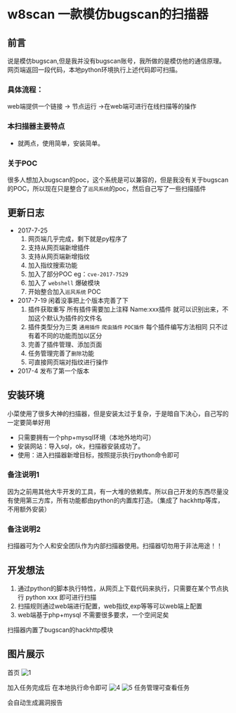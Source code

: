 # w8scan 一款模仿bugscan的扫描器

## 前言
说是模仿bugscan,但是我并没有bugscan账号，我所做的是模仿他的通信原理。网页端返回一段代码，本地python环境执行上述代码即可扫描。
### 具体流程：
web端提供一个链接 -> 节点运行 ->在web端可进行在线扫描等的操作

### 本扫描器主要特点
- 就两点，使用简单，安装简单。

### 关于POC
很多人想加入bugscan的poc，这个系统是可以兼容的，但是我没有关于bugscan的POC，所以现在只是整合了`巡风系统`的poc，然后自己写了一些扫描插件

## 更新日志
- 2017-7-25
    1. 网页端几乎完成，剩下就是py程序了
    2. 支持从网页端新增插件
    3. 支持从网页端新增指纹
    4. 加入指纹搜索功能
    5. 加入了部分POC eg：`cve-2017-7529` 
    6. 加入了 `webshell` 爆破模块
    7. 开始整合加入`巡风系统` POC
- 2017-7-19 闲着没事把上个版本完善了下
    1. 插件获取重写 所有插件需要加上注释 Name:xxx插件 就可以识别出来，不加这个默认为插件的文件名
    2. 插件类型分为三类 `通用插件` `爬虫插件` `POC插件` 每个插件编写方法相同 只不过有着不同的功能而加以区分
    3. 完善了插件管理、添加页面
    4. 任务管理完善了`删除`功能
    5. 可直接网页端对指纹进行操作
- 2017-4 发布了第一个版本
## 安装环境
小菜使用了很多大神的扫描器，但是安装太过于复杂，于是暗自下决心，自己写的一定要简单好用

- 只需要拥有一个php+mysql环境（本地外地均可）
- 安装网站：导入sql，ok，扫描器安装成功了。
- 使用：进入扫描器新增目标，按照提示执行python命令即可

### 备注说明1
因为之前用其他大牛开发的工具，有一大堆的依赖库。所以自己开发的东西尽量没有使用第三方库，所有功能都由python的内置库打造。（集成了 hackhttp等库，不用额外安装）

### 备注说明2
扫描器可为个人和安全团队作为内部扫描器使用。扫描器切勿用于非法用途！！

## 开发想法
1. 通过python的脚本执行特性，从网页上下载代码来执行，只需要在某个节点执行 python xxx 即可进行扫描  
2. 扫描规则通过web端进行配置，web指纹,exp等等可以web端上配置 
3. web端基于php+mysql 不需要很多要求，一个空间足矣

扫描器内置了bugscan的hackhttp模块

## 图片展示
首页
![1](https://user-images.githubusercontent.com/18695984/27781327-f4cfc320-5fff-11e7-81be-c5281c140551.jpg)

加入任务完成后 在本地执行命令即可
![4](https://user-images.githubusercontent.com/18695984/27781403-4bb7451e-6000-11e7-97a1-08698042f052.jpg)
![5](https://user-images.githubusercontent.com/18695984/27781404-4bba7a90-6000-11e7-8ce4-8a0464fc55e0.jpg)
任务管理可查看任务

会自动生成漏洞报告